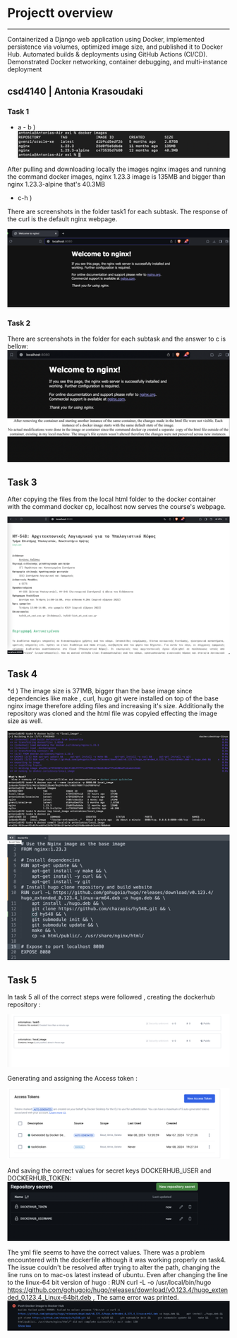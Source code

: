 # Projectt overview
---------------------

Containerized a Django web application using Docker, implemented persistence via volumes, optimized image size, and published it to Docker Hub. Automated builds & deployments using GitHub Actions (CI/CD). Demonstrated Docker networking, container debugging, and multi-instance deployment

## csd4140 | Antonia Krasoudaki


### Task 1

* a - b )
![1](task1/a-b.png)

After pulling and downloading locally the images nginx images and running the command docker images, nginx 1.23.3 image is 135MB and bigger than nginx 1.23.3-alpine that's 40.3MB

* c-h )

There are screenshots in the folder task1 for each subtask. The response of the curl is the default nginx webpage.

![1](task1/localhost8080.png)


### Task 2
  There are screenshots in the folder for each subtask and the answer to c is bellow:
![1](task2/2_c.png)


## Task 3

After copying the files from the local html folder to the docker container with the command docker cp, localhost now serves the course's webpage.

![1](task3/task3_localhost.png)

## Task 4 

*d ) The image size is 371MB, bigger than the base image since dependencies like make , curl, hugo git were installed on top of the base nginx image
therefore adding files and increasing it's size. Additionally the repository was cloned and the html file was copyied effecting the image size as well.

![1](task4/4_build+run.png)


![1](task4/Dockerfile.png)

## Task 5

In task 5 all of the correct steps were followed , creating the dockerhub repository :

![1](task5/create_dockerhub_repo.png)

Generating and assigning the Access token : 

![1](task5/dockerhub_access_token.png)

And saving the correct values for secret keys DOCKERHUB_USER and DOCKERHUB_TOKEN:
![1](task5/github_secrets.png)

The yml file seems to have the correct values. There was a problem encountered with the dockerfile although it was working properly on task4.
The issue couldn't be resolved after trying to alter the path, changing the line runs on to mac-os latest instead of ubuntu.
Even after changing the line to the linux-64 bit version of hugo : RUN curl -L -o /usr/local/bin/hugo https://github.com/gohugoio/hugo/releases/download/v0.123.4/hugo_extended_0.123.4_Linux-64bit.deb ,
The same error was printed.
![1](task5/workflow_error.png)








